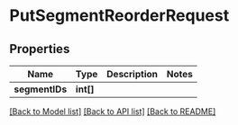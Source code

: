 # PutSegmentReorderRequest

## Properties
Name | Type | Description | Notes
------------ | ------------- | ------------- | -------------
**segmentIDs** | **int[]** |  | 

[[Back to Model list]](../README.md#documentation-for-models) [[Back to API list]](../README.md#documentation-for-api-endpoints) [[Back to README]](../README.md)
